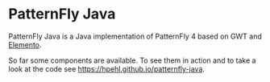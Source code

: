 # PatternFly Java

PatternFly Java is a Java implementation of PatternFly 4 based on GWT and [Elemento](https://github.com/hal/elemento).  

So far some components are available. To see them in action and to take a look at the code see https://hpehl.github.io/patternfly-java.
